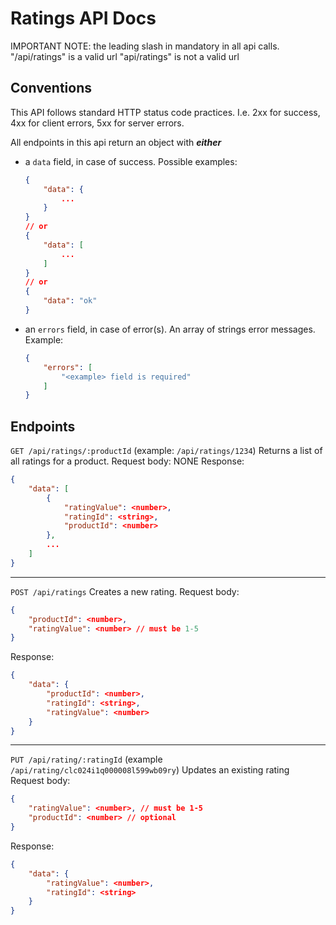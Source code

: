 # Ratings API Docs

IMPORTANT NOTE: the leading slash in mandatory in all api calls.
"/api/ratings" is a valid url
"api/ratings" is not a valid url

## Conventions
This API follows standard HTTP status code practices. I.e. 2xx for success, 4xx for client errors, 5xx for server errors.

All endpoints in this api return an object with ***either***
- a `data` field, in case of success. Possible examples:
    ```json
    {
        "data": {
            ...
        }
    }
    // or
    {
        "data": [
            ...
        ]
    }
    // or
    {
        "data": "ok"
    }
    ```
- an `errors` field, in case of error(s). An array of strings error messages. Example:
    ```json
    {
        "errors": [
            "<example> field is required"
        ]
    }
    ```

## Endpoints

`GET /api/ratings/:productId` (example: `/api/ratings/1234`)
Returns a list of all ratings for a product.
Request body: NONE
Response:
```json
{
    "data": [
        {
            "ratingValue": <number>,
            "ratingId": <string>,
            "productId": <number>
        },
        ...
    ]
}
```

------------

`POST /api/ratings`
Creates a new rating.
Request body:
```json
{
    "productId": <number>,
    "ratingValue": <number> // must be 1-5
}
```

Response:
```json
{
    "data": {
        "productId": <number>,
        "ratingId": <string>,
        "ratingValue": <number>
    }
}
```

------------

`PUT /api/rating/:ratingId` (example `/api/rating/clc024i1q000008l599wb09ry`)
Updates an existing rating
Request body:
```json
{
    "ratingValue": <number>, // must be 1-5
    "productId": <number> // optional
}
```

Response:
```json
{
    "data": {
        "ratingValue": <number>,
        "ratingId": <string>
    }
}
```
